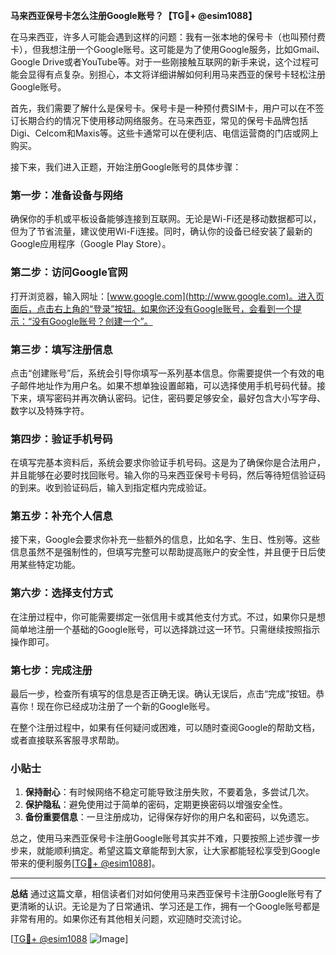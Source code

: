 **马来西亚保号卡怎么注册Google账号？【TG💪+ @esim1088】**

在马来西亚，许多人可能会遇到这样的问题：我有一张本地的保号卡（也叫预付费卡），但我想注册一个Google账号。这可能是为了使用Google服务，比如Gmail、Google Drive或者YouTube等。对于一些刚接触互联网的新手来说，这个过程可能会显得有点复杂。别担心，本文将详细讲解如何利用马来西亚的保号卡轻松注册Google账号。

首先，我们需要了解什么是保号卡。保号卡是一种预付费SIM卡，用户可以在不签订长期合约的情况下使用移动网络服务。在马来西亚，常见的保号卡品牌包括Digi、Celcom和Maxis等。这些卡通常可以在便利店、电信运营商的门店或网上购买。

接下来，我们进入正题，开始注册Google账号的具体步骤：

### **第一步：准备设备与网络**
确保你的手机或平板设备能够连接到互联网。无论是Wi-Fi还是移动数据都可以，但为了节省流量，建议使用Wi-Fi连接。同时，确认你的设备已经安装了最新的Google应用程序（Google Play Store）。

### **第二步：访问Google官网**
打开浏览器，输入网址：[www.google.com](http://www.google.com)。进入页面后，点击右上角的“登录”按钮。如果你还没有Google账号，会看到一个提示：“没有Google账号？创建一个”。

### **第三步：填写注册信息**
点击“创建账号”后，系统会引导你填写一系列基本信息。你需要提供一个有效的电子邮件地址作为用户名。如果不想单独设置邮箱，可以选择使用手机号码代替。接下来，填写密码并再次确认密码。记住，密码要足够安全，最好包含大小写字母、数字以及特殊字符。

### **第四步：验证手机号码**
在填写完基本资料后，系统会要求你验证手机号码。这是为了确保你是合法用户，并且能够在必要时找回账号。输入你的马来西亚保号卡号码，然后等待短信验证码的到来。收到验证码后，输入到指定框内完成验证。

### **第五步：补充个人信息**
接下来，Google会要求你补充一些额外的信息，比如名字、生日、性别等。这些信息虽然不是强制性的，但填写完整可以帮助提高账户的安全性，并且便于日后使用某些特定功能。

### **第六步：选择支付方式**
在注册过程中，你可能需要绑定一张信用卡或其他支付方式。不过，如果你只是想简单地注册一个基础的Google账号，可以选择跳过这一环节。只需继续按照指示操作即可。

### **第七步：完成注册**
最后一步，检查所有填写的信息是否正确无误。确认无误后，点击“完成”按钮。恭喜你！现在你已经成功注册了一个新的Google账号。

在整个注册过程中，如果有任何疑问或困难，可以随时查阅Google的帮助文档，或者直接联系客服寻求帮助。

### **小贴士**
1. **保持耐心**：有时候网络不稳定可能导致注册失败，不要着急，多尝试几次。
2. **保护隐私**：避免使用过于简单的密码，定期更换密码以增强安全性。
3. **备份重要信息**：一旦注册成功，记得保存好你的用户名和密码，以免遗忘。

总之，使用马来西亚保号卡注册Google账号其实并不难，只要按照上述步骤一步步来，就能顺利搞定。希望这篇文章能帮到大家，让大家都能轻松享受到Google带来的便利服务[[TG💪+ @esim1088](https://t.me/s/esim1088)]。

---

**总结**
通过这篇文章，相信读者们对如何使用马来西亚保号卡注册Google账号有了更清晰的认识。无论是为了日常通讯、学习还是工作，拥有一个Google账号都是非常有用的。如果你还有其他相关问题，欢迎随时交流讨论。

[[TG💪+ @esim1088](https://t.me/s/esim1088) ![Image](https://i.postimg.cc/4NQfJmqS/Snipaste-2025-05-13-00-14-12.png)]